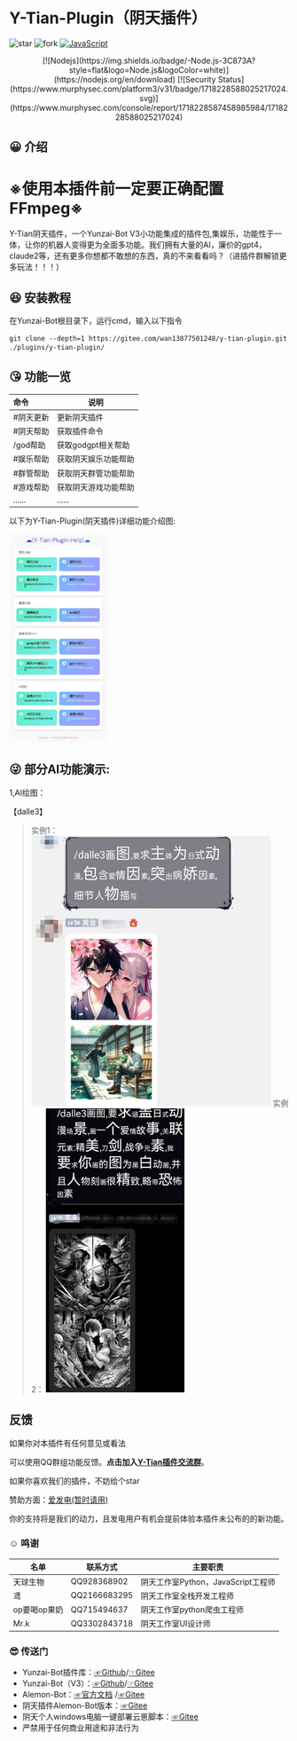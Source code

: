 # Y-Tian-Plugin（阴天插件）
<img src='https://gitee.com/wan13877501248/y-tian-plugin/badge/star.svg?theme=dark' alt='star'></img></a></h1></div>
<img src='https://gitee.com/wan13877501248/y-tian-plugin/badge/fork.svg?theme=dark' alt='fork'></img></a></h1></div>
[![JavaScript](https://img.shields.io/badge/-JavaScript-eed718?style=flat&logo=javascript&logoColor=ffffff)](https://zh.wikipedia.org/wiki/JavaScript)
<div align="center">
[![Nodejs](https://img.shields.io/badge/-Node.js-3C873A?style=flat&logo=Node.js&logoColor=white)](https://nodejs.org/en/download)
[![Security Status](https://www.murphysec.com/platform3/v31/badge/1718228588025217024.svg)](https://www.murphysec.com/console/report/1718228587458985984/1718228588025217024)


</div>

##  :grinning: 介绍

# ※使用本插件前一定要正确配置FFmpeg※

Y-Tian阴天插件，一个Yunzai-Bot V3小功能集成的插件包,集娱乐，功能性于一体，让你的机器人变得更为全面多功能。我们拥有大量的AI，廉价的gpt4，claude2等，还有更多你想都不敢想的东西，真的不来看看吗？（进插件群解锁更多玩法！！！）

##  :laughing: 安装教程

在Yunzai-Bot根目录下，运行cmd，输入以下指令
```
git clone --depth=1 https://gitee.com/wan13877501248/y-tian-plugin.git ./plugins/y-tian-plugin/

```
##  :kissing_heart: 功能一览

| 命令| 说明|
|:--------|------------|
| #阴天更新 | 更新阴天插件 |
| #阴天帮助 | 获取插件命令|
| /god帮助 | 获取godgpt相关帮助 |
| #娱乐帮助 | 获取阴天娱乐功能帮助|
| #群管帮助| 获取阴天群管功能帮助 |
| #游戏帮助 | 获取阴天游戏功能帮助|
| ...... | ...... |

以下为Y-Tian-Plugin(阴天插件)详细功能介绍图:

<img decoding="async"  src="background/image/帮助.jpg" width="35%">
  
##  :stuck_out_tongue_winking_eye: 部分AI功能演示:

1,AI绘图：

【dalle3】
> 实例1：
> <img src="./background/image/dalle3-1.jpg" alt="实例1" style="zoom:50%;" />
> 实例2：
> <img src="./background/image/dalle3-2.jpg" alt="实例2" style="zoom:50%;" />

## 反馈

如果你对本插件有任何意见或看法

可以使用QQ群组功能反馈。**点击加入[Y-Tian插件交流群](http://qm.qq.com/cgi-bin/qm/qr?_wv=1027&k=9-rRV1zBm0H3Es3V32FXSIJdR7v4hEjY&authKey=VvpBHKV%2FnjOxT0fPSagpTCIyJ91vNgvyc0CIt40%2BY1Q2kT%2BnUKjzLjbMtRVTh%2BqW&noverify=0&group_code=756783127)**。

如果你喜欢我们的插件，不妨给个star

赞助方面：[爱发电(暂时请用)](https://afdian.net/a/yuan_20)

你的支持将是我们的动力，且发电用户有机会提前体验本插件未公布的的新功能。

###  :relaxed: 鸣谢

| 名单     | 联系方式     | 主要职责     |
| -------- | ------------ | ------------ |
| 天球生物 | QQ928368902 | 阴天工作室Python，JavaScript工程师 |
| 鸢    | QQ2166683295 | 阴天工作室全栈开发工程师|
| op要喝op果奶   | QQ715494637 | 阴天工作室python爬虫工程师|
| Mr.k   | QQ3302843718 | 阴天工作室UI设计师 |

###  :sunglasses: 传送门

* Yunzai-Bot插件库：[☞Github](https://github.com/yhArcadia/Yunzai-Bot-plugins-index)/[☞Gitee](https://gitee.com/yhArcadia/Yunzai-Bot-plugins-index)
* Yunzai-Bot（V3）：[☞Github](https://github.com/Le-niao/Yunzai-Bot)/[☞Gitee](https://gitee.com/Le-niao/Yunzai-Bot) 
* Alemon-Bot：[☞官方文档](http://ningmengchongshui.gitee.io/lemonade) /[☞Gitee](https://gitee.com/ningmengchongshui/alemon-bot) 
* 阴天插件Alemon-Bot版本：[☞Gitee](https://gitee.com/wan13877501248/y-tian-plugin-for-alemon-bot) 
* 阴天个人windows电脑一键部署云崽脚本：[☞Gitee](https://gitee.com/wan13877501248/yin-tian-tian-script-for-win) 
* 严禁用于任何商业用途和非法行为



